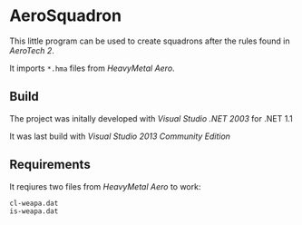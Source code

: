# AeroSquadron
This little program can be used to create squadrons after the rules found in *AeroTech 2*.

It imports `*.hma` files from *HeavyMetal Aero*.

## Build
The project was initally developed with *Visual Studio .NET 2003* for .NET 1.1

It was last build with *Visual Studio 2013 Community Edition*

## Requirements
It reqiures two files from *HeavyMetal Aero* to work:
```
cl-weapa.dat
is-weapa.dat
```
